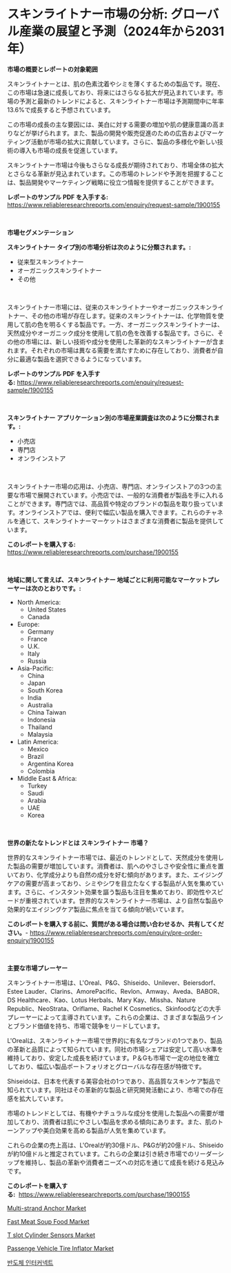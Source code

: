 <p><h1>スキンライトナー市場の分析: グローバル産業の展望と予測（2024年から2031年）</h1></p><p><strong>市場の概要とレポートの対象範囲</strong></p>
<p><p>スキンライトナーとは、肌の色素沈着やシミを薄くするための製品です。現在、この市場は急速に成長しており、将来にはさらなる拡大が見込まれています。市場の予測と最新のトレンドによると、スキンライトナー市場は予測期間中に年率13.6%で成長すると予想されています。</p><p>この市場の成長の主な要因には、美白に対する需要の増加や肌の健康意識の高まりなどが挙げられます。また、製品の開発や販売促進のための広告およびマーケティング活動が市場の拡大に貢献しています。さらに、製品の多様化や新しい技術の導入も市場の成長を促進しています。</p><p>スキンライトナー市場は今後もさらなる成長が期待されており、市場全体の拡大とさらなる革新が見込まれています。この市場のトレンドや予測を把握することは、製品開発やマーケティング戦略に役立つ情報を提供することができます。</p></p>
<p><strong>レポートのサンプル PDF を入手する:</strong> <a href="https://www.reliableresearchreports.com/enquiry/request-sample/1900155">https://www.reliableresearchreports.com/enquiry/request-sample/1900155</a></p>
<p>&nbsp;</p>
<p><strong>市場セグメンテーション</strong></p>
<p><strong>スキンライトナー タイプ別の市場分析は次のように分類されます。:</strong></p>
<p><ul><li>従来型スキンライトナー</li><li>オーガニックスキンライトナー</li><li>その他</li></ul></p>
<p>&nbsp;</p>
<p><p>スキンライトナー市場には、従来のスキンライトナーやオーガニックスキンライトナー、その他の市場が存在します。従来のスキンライトナーは、化学物質を使用して肌の色を明るくする製品です。一方、オーガニックスキンライトナーは、天然成分やオーガニック成分を使用して肌の色を改善する製品です。さらに、その他の市場には、新しい技術や成分を使用した革新的なスキンライトナーが含まれます。それぞれの市場は異なる需要を満たすために存在しており、消費者が自分に最適な製品を選択できるようになっています。</p></p>
<p><strong>レポートのサンプル PDF を入手する:</strong>&nbsp;<a href="https://www.reliableresearchreports.com/enquiry/request-sample/1900155">https://www.reliableresearchreports.com/enquiry/request-sample/1900155</a></p>
<p>&nbsp;</p>
<p><strong> スキンライトナー アプリケーション別の市場産業調査は次のように分類されます。:</strong></p>
<p><ul><li>小売店</li><li>専門店</li><li>オンラインストア</li></ul></p>
<p>&nbsp;</p>
<p><p>スキンライトナー市場の応用は、小売店、専門店、オンラインストアの3つの主要な市場で展開されています。小売店では、一般的な消費者が製品を手に入れることができます。専門店では、高品質や特定のブランドの製品を取り扱っています。オンラインストアでは、便利で幅広い製品を購入できます。これらのチャネルを通じて、スキンライトナーマーケットはさまざまな消費者に製品を提供しています。</p></p>
<p><strong>このレポートを購入する:</strong>&nbsp; <a href="https://www.reliableresearchreports.com/purchase/1900155">https://www.reliableresearchreports.com/purchase/1900155</a></p>
<p>&nbsp;</p>
<p><strong>地域に関して言えば、スキンライトナー 地域ごとに利用可能なマーケットプレーヤーは次のとおりです。:</strong></p>
<p><ul>
    <li>
        North America:
        <ul>
            <li>United States</li>
            <li>Canada</li>
        </ul>
    </li>
    <li>
        Europe:
        <ul>
            <li>Germany</li>
            <li>France</li>
            <li>U.K.</li>
            <li>Italy</li>
            <li>Russia</li>
        </ul>
    </li>
    <li>
        Asia-Pacific:
        <ul>
            <li>China</li>
            <li>Japan</li>
            <li>South Korea</li>
            <li>India</li>
            <li>Australia</li>
            <li>China Taiwan</li>
            <li>Indonesia</li>
            <li>Thailand</li>
            <li>Malaysia</li>
        </ul>
    </li>
    <li>
        Latin America:
        <ul>
            <li>Mexico</li>
            <li>Brazil</li>
            <li>Argentina Korea</li>
            <li>Colombia</li>
        </ul>
    </li>
    <li>
        Middle East & Africa:
        <ul>
            <li>Turkey</li>
            <li>Saudi</li>
            <li>Arabia</li>
            <li>UAE</li>
            <li>Korea</li>
        </ul>
    </li>
    </ul></p>
<p>&nbsp;</p>
<p><strong>世界の新たなトレンドとは スキンライトナー 市場？</strong></p>
<p><p>世界的なスキンライトナー市場では、最近のトレンドとして、天然成分を使用した製品の需要が増加しています。消費者は、肌へのやさしさや安全性に重点を置いており、化学成分よりも自然の成分を好む傾向があります。また、エイジングケアの需要が高まっており、シミやシワを目立たなくする製品が人気を集めています。さらに、インスタント効果を謳う製品も注目を集めており、即効性やスピードが重視されています。世界的なスキンライトナー市場は、より自然な製品や効果的なエイジングケア製品に焦点を当てる傾向が続いています。</p></p>
<p><strong>このレポートを購入する前に、質問がある場合は問い合わせるか、共有してください。</strong>- <a href="https://www.reliableresearchreports.com/enquiry/pre-order-enquiry/1900155">https://www.reliableresearchreports.com/enquiry/pre-order-enquiry/1900155</a></p>
<p>&nbsp;</p>
<p><strong>主要な市場プレーヤー</strong></p>
<p><p>スキンライトナー市場は、L'Oreal、P&G、Shiseido、Unilever、Beiersdorf、Estee Lauder、Clarins、AmorePacific、Revlon、Amway、Aveda、BABOR、DS Healthcare、Kao、Lotus Herbals、Mary Kay、Missha、Nature Republic、NeoStrata、Oriflame、Rachel K Cosmetics、Skinfoodなどの大手プレーヤーによって主導されています。これらの企業は、さまざまな製品ラインとブランド価値を持ち、市場で競争をリードしています。</p><p>L'Orealは、スキンライトナー市場で世界的に有名なブランドの1つであり、製品の革新と品質によって知られています。同社の市場シェアは安定して高い水準を維持しており、安定した成長を続けています。P＆Gも市場で一定の地位を確立しており、幅広い製品ポートフォリオとグローバルな存在感が特徴です。</p><p>Shiseidoは、日本を代表する美容会社の1つであり、高品質なスキンケア製品で知られています。同社はその革新的な製品と研究開発活動により、市場での存在感を拡大しています。</p><p>市場のトレンドとしては、有機やナチュラルな成分を使用した製品への需要が増加しており、消費者は肌にやさしい製品を求める傾向にあります。また、肌のトーンアップや美白効果を高める製品が人気を集めています。</p><p>これらの企業の売上高は、L'Orealが約30億ドル、P&Gが約20億ドル、Shiseidoが約10億ドルと推定されています。これらの企業は引き続き市場でのリーダーシップを維持し、製品の革新や消費者ニーズへの対応を通じて成長を続ける見込みです。</p></p>
<p><strong>このレポートを購入する:</strong>&nbsp;&nbsp;<a href="https://www.reliableresearchreports.com/purchase/1900155">https://www.reliableresearchreports.com/purchase/1900155</a></p>
<p><p><a href="https://issuu.com/reportprime-2/docs/multi-strand-anchor-market-size-2030.pptx">Multi-strand Anchor Market</a></p><p><a href="https://confirmed-shield-e13.notion.site/Fast-Meat-Soup-Food-Market-Research-Report-Reveals-The-Latest-Trends-And-Opportunities-of-this-Marke-1a91fc2004ac480a818353ae3ab1fb96">Fast Meat Soup Food Market</a></p><p><a href="https://github.com/gulaimolin/Market-Research-Report-List-3/blob/main/t-slot-cylinder-sensors-market.md">T slot Cylinder Sensors Market</a></p><p><a href="https://view.publitas.com/reportprime-1/global-passenge-vehicle-tire-inflator-market-by-types-applications-and-major-players-with-regional-growth-rate-analysis-and-development-situation-from-2024-to-2031/">Passenge Vehicle Tire Inflator Market</a></p><p><a href="https://github.com/vs019sa3m8x/Market-Research-Report-List-1/blob/main/4188408186393.md">반도체 인터커넥트</a></p></p>